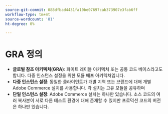 ```yaml
---
source-git-commit: 088dfbad4431fa10be07697cab373907e3fab6ff
workflow-type: tm+mt
source-wordcount: '81'
ht-degree: 0%

---
```

# GRA 정의

- **글로벌 참조 아키텍처(GRA)**: 화이트 레이블 아키텍처 또는 공통 코드 베이스라고도 합니다. 다중 인스턴스 설정을 위한 모듈 배포 아키텍처입니다.
- **다중 인스턴스 설정**: 동일한 클라이언트가 개별 지역 또는 브랜드에 대해 개별 Adobe Commerce 설치를 사용합니다. 각 설치는 고유 모듈을 공유하며
- **단일 인스턴스 설정**: Adobe Commerce 설치는 하나만 있습니다. 소스 코드의 여러 복사본이 서로 다른 테스트 환경에 대해 존재할 수 있지만 프로덕션 코드의 버전은 하나만 있습니다.
